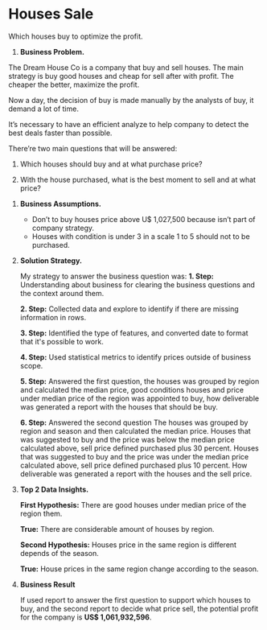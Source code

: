 # Houses Sale

Which houses buy to optimize the profit.

1. **Business Problem.**

The Dream House Co is a company that buy and sell houses. The main strategy is buy good houses and cheap for sell after with profit. The cheaper the better, maximize the profit.

Now a day, the decision of buy is made manually by the analysts of buy, it demand a lot of time.

It’s necessary to have an efficient analyze to help company to detect the best deals faster than possible.

There’re two main questions that will be answered:

1) Which houses should buy and at what purchase price?

2) With the house purchased, what is the best moment to sell and at what price?

1. **Business Assumptions.**
    - Don’t to buy houses price above U$ 1,027,500 because isn’t part of company strategy.
    - Houses with condition is under 3 in a scale 1 to 5 should not to be purchased.
    
2. **Solution Strategy.**
    
    My strategy to answer the business question was:
    **1. Step:** Understanding about business for clearing the business questions and the context around them.
    
    **2. Step:** Collected data and explore to identify if there are missing information in rows.
    
    **3. Step:** Identified the type of features, and converted date to format that it's possible to work.
    
    **4. Step:** Used statistical metrics to identify prices outside of business scope.
    
    **5. Step:** Answered the first question, the houses was grouped by region and calculated the median price, good conditions houses and price under median price of the region was appointed to buy, how deliverable was generated a report with the houses that should be buy.
    
    **6. Step:** Answered the second question
    The houses was grouped by region and season and then calculated the median price.
    Houses that was suggested to buy and the price was below the median price calculated above, sell price defined purchased plus 30 percent.
    Houses that was suggested to buy and the price was under the median price calculated above, sell price defined purchased plus 10 percent.
    How deliverable was generated a report with the houses and the sell price.
    
3. **Top 2 Data Insights.**
    
    **First Hypothesis:** There are good houses under median price of the region them.
    
    **True:** There are considerable amount of houses by region.
    
    **Second Hypothesis:** Houses price in the same region is different depends of the season.
    
    **True:** House prices in the same region change according to the season.
    
4. **Business Result**
    
    If used report to answer the first question to support which houses to buy, and the second report to decide what price sell, the potential profit for the company is **US$ 1,061,932,596**.
